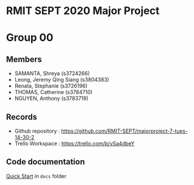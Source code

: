 # RMIT SEPT 2020 Major Project

# Group 00

## Members
* SAMANTA, Shreya (s3724266)
* Leong, Jeremy Qing Siang  (s3804383)
* Renata, Stephanie (s3726196)
* THOMAS, Catherine (s3784710)
* NGUYEN, Anthony (s3783719)

## Records

* Github repository : https://github.com/RMIT-SEPT/majorproject-7-tues-14-30-2
* Trello Workspace : https://trello.com/b/vSa4dbeY


## Code documentation

[Quick Start](/docs/README.md) in `docs` folder
